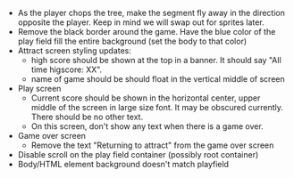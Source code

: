 * As the player chops the tree, make the segment fly away in the direction opposite the player. Keep in mind we will swap out for sprites later.
* Remove the black border around the game. Have the blue color of the play field fill the entire background (set the body to that color)
* Attract screen styling updates: 
  * high score should be shown at the top in a banner. It should say "All time higscore: XX".
  * name of game should be should float in the vertical middle of screen
* Play screen
  * Current score should be shown in the horizontal center, upper middle of the screen in large size font. It may be obscured currently. There should be no other text.
  * On this screen, don't show any text when there is a game over.
* Game over screen
  * Remove the text "Returning to attract" from the game over screen
* Disable scroll on the play field container (possibly root container)
* Body/HTML element background doesn't match playfield

